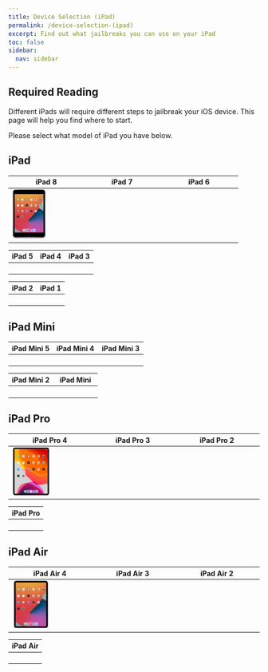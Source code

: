```yaml
---
title: Device Selection (iPad)
permalink: /device-selection-(ipad)
excerpt: Find out what jailbreaks you can use on your iPad
toc: false
sidebar:
  nav: sidebar
---
```


## Required Reading

Different iPads will require different steps to jailbreak your iOS device. This page will help you find where to start.

Please select what model of iPad you have below.

## iPad

<table class="version_table">
  <colgroup>
    <col span="1" style="width: 33%;">
    <col span="1" style="width: 33%;">
    <col span="1" style="width: 34%;">
  </colgroup>
  <thead>
    <tr>
      <th>iPad 8</th>
      <th>iPad 7</th>
      <th>iPad 6</th>
    </tr>
  </thead>
  <tbody>
    <tr>
      <td><a href="firmware-selection-(ipad-8)"><img src="/assets/images/iPad11,6.png" alt="" width="50%"></a></td>
      <td><a href="firmware-selection-(ipad-7)"><img src="/assets/images/iPad7,11.png" alt="" width="50%"></a></td>
      <td><a href="firmware-selection-(ipad-6)"><img src="/assets/images/iPad7,5.png" alt="" width="50%"></a></td>
    </tr>
  </tbody>
</table>

<table class="version_table">
  <colgroup>
    <col span="1" style="width: 33%;">
    <col span="1" style="width: 33%;">
    <col span="1" style="width: 34%;">
  </colgroup>
  <thead>
    <tr>
      <th>iPad 5</th>
      <th>iPad 4</th>
      <th>iPad 3</th>
    </tr>
  </thead>
  <tbody>
    <tr>
      <td><a href="firmware-selection-(ipad-5)"><img src="/assets/images/iPad6,12.png" alt="" width="50%"></a></td>
      <td><a href="firmware-selection-(ipad-4)"><img src="/assets/images/iPad3,4.png" alt="" width="50%"></a></td>
      <td><a href="firmware-selection-(ipad-3)"><img src="/assets/images/iPad3,1.png" alt="" width="50%"></a></td>
    </tr>
  </tbody>
</table>
<table class="version_table">
  <colgroup>
    <col span="1" style="width: 50%;">
    <col span="1" style="width: 50%;">
  </colgroup>
  <thead>
    <tr>
      <th>iPad 2</th>
      <th>iPad 1</th>
    </tr>
  </thead>
  <tbody>
    <tr>
      <td><a href="firmware-selection-(ipad-2)"><img src="/assets/images/iPad2,1.png" alt="" width="50%"></a></td>
      <td><a href="firmware-selection-(ipad-1)"><img src="/assets/images/iPad2,1.png" alt="" width="50%"></a></td>
    </tr>
  </tbody>
</table>



## iPad Mini

<table class="version_table">
  <colgroup>
    <col span="1" style="width: 33%;">
    <col span="1" style="width: 33%;">
    <col span="1" style="width: 34%;">
  </colgroup>
  <thead>
    <tr>
      <th>iPad Mini 5</th>
      <th>iPad Mini 4</th>
      <th>iPad Mini 3</th>
    </tr>
  </thead>
  <tbody>
    <tr>
      <td><a href="firmware-selection-(ipad-mini-5)"><img src="/assets/images/iPad11,1.png" alt="" width="50%"></a></td>
      <td><a href="firmware-selection-(ipad-mini-4)"><img src="/assets/images/iPad5,1.png" alt="" width="50%"></a></td>
      <td><a href="firmware-selection-(ipad-mini-3)"><img src="/assets/images/iPad4,8.png" alt="" width="50%"></a></td>
    </tr>
  </tbody>
</table>

<table class="version_table">
  <colgroup>
    <col span="1" style="width: 50%;">
    <col span="1" style="width: 50%;">
  </colgroup>
  <thead>
    <tr>
      <th>iPad Mini 2</th>
      <th>iPad Mini</th>
    </tr>
  </thead>
  <tbody>
    <tr>
      <td><a href="firmware-selection-(ipad-mini-2)"><img src="/assets/images/iPad4,4.png" alt="" width="50%"></a></td>
      <td><a href="firmware-selection-(ipad-mini)"><img src="/assets/images/iPad2,7.png" alt="" width="50%"></a></td>
    </tr>
  </tbody>
</table>

## iPad Pro

<table class="version_table">
  <colgroup>
    <col span="1" style="width: 33%;">
    <col span="1" style="width: 33%;">
    <col span="1" style="width: 34%;">
  </colgroup>
  <thead>
    <tr>
      <th>iPad Pro 4</th>
      <th>iPad Pro 3</th>
      <th>iPad Pro 2</th>
    </tr>
  </thead>
  <tbody>
    <tr>
      <td><a href="firmware-selection-(ipad-pro-4)"><img src="/assets/images/iPad8,9.png" alt="" width="50%"></a></td>
      <td><a href="firmware-selection-(ipad-pro-3)"><img src="/assets/images/iPad8,5.png" alt="" width="50%"></a></td>
      <td><a href="firmware-selection-(ipad-pro-2)"><img src="/assets/images/iPad7,1.png" alt="" width="50%"></a></td>
    </tr>
  </tbody>
</table>

<table class="version_table">
  <colgroup>
    <col span="1" style="width: 100%;">
  </colgroup>
  <thead>
    <tr>
      <th>iPad Pro</th>
    </tr>
  </thead>
  <tbody>
    <tr>
      <td><a href="firmware-selection-(ipad-pro)"><img src="/assets/images/iPad6,7.png" alt="" width="50%"></a></td>
    </tr>
  </tbody>
</table>

## iPad Air

<table class="version_table">
  <colgroup>
    <col span="1" style="width: 33%;">
    <col span="1" style="width: 33%;">
    <col span="1" style="width: 34%;">
  </colgroup>
  <thead>
    <tr>
      <th>iPad Air 4</th>
      <th>iPad Air 3</th>
      <th>iPad Air 2</th>
    </tr>
  </thead>
  <tbody>
    <tr>
      <td><a href="firmware-selection-(ipad-air-4)"><img src="/assets/images/iPad13,1.png" alt="" width="50%"></a></td>
      <td><a href="firmware-selection-(ipad-air-3)"><img src="/assets/images/iPad11,3.png" alt="" width="50%"></a></td>
      <td><a href="firmware-selection-(ipad-air-2)"><img src="/assets/images/iPad5,4.png" alt="" width="50%"></a></td>
    </tr>
  </tbody>
</table>

<table class="version_table">
  <colgroup>
    <col span="1" style="width: 100%;">
  </colgroup>
  <thead>
    <tr>
      <th>iPad Air</th>
    </tr>
  </thead>
  <tbody>
    <tr>
      <td><a href="firmware-selection-(ipad-air)"><img src="/assets/images/iPad4,2.png" alt="" width="50%"></a></td>
    </tr>
  </tbody>
</table>
